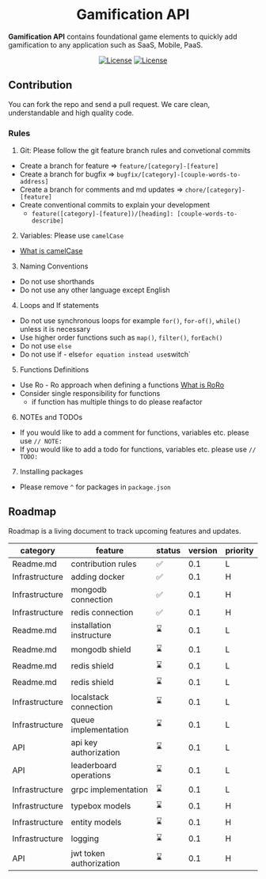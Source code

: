 <!-- markdownlint-disable-next-line -->
<center>
<h1 >Gamification API</h1>
</center>

**Gamification API** contains foundational game elements to quickly add gamification to any application such as SaaS,
Mobile, PaaS.

<center >

[![License](https://img.shields.io/badge/License-Apache_2.0-blue.svg)](https://opensource.org/licenses/Apache-2.0)
[![License](https://img.shields.io/badge/nodeJs->=14.21-brightgreen.svg)](https://nodejs.org)

</center>

## Contribution

You can fork the repo and send a pull request. We care clean, understandable and high quality code.

### Rules

1) Git: Please follow the git feature branch rules and convetional commits

- Create a branch for feature => `feature/[category]-[feature]`
- Create a branch for bugfix => `bugfix/[category]-[couple-words-to-address]`
- Create a branch for comments and md updates => `chore/[category]-[feature]`
- Create conventional commits to explain your development
  - `feature([category]-[feature])/[heading]: [couple-words-to-describe]`


2) Variables: Please use `camelCase`

- [What is camelCase](https://www.freecodecamp.org/news/programming-naming-conventions-explained/#what-is-camel-case)

3) Naming Conventions

- Do not use shorthands
- Do not use any other language except English

4) Loops and If statements

- Do not use synchronous loops for example `for()`, `for-of()`, `while()` unless it is necessary
- Use higher order functions such as `map()`, `filter()`, `forEach()`
- Do not use `else`
- Do not use ìf - else` for equation instead use `switch`

5) Functions Definitions

- Use Ro - Ro approach when defining a
  functions  [What is RoRo](https://www.freecodecamp.org/news/elegant-patterns-in-modern-javascript-roro-be01e7669cbd/)
- Consider single responsibility for functions
  - if function has multiple things to do please reafactor

6) NOTEs and TODOs

- If you would like to add a comment for functions, variables etc. please use `// NOTE: `
- If you would like to add a todo for functions, variables etc. please use `// TODO: `

7) Installing packages

- Please remove `^` for packages in `package.json`

## Roadmap

Roadmap is a living document to track upcoming features and updates.

| category       | feature                  | status | version | priority |
|----------------|--------------------------|--------|---------|----------|
| Readme.md      | contribution rules       | ✅      | 0.1     | L        |
| Infrastructure | adding docker            | ✅️     | 0.1     | H        |
| Infrastructure | mongodb connection       | ✅️     | 0.1     | H        |
| Infrastructure | redis connection         | ✅️     | 0.1     | H        |
| Readme.md      | installation instructure | ⌛️     | 0.1     | L        |
| Readme.md      | mongodb shield           | ⌛️     | 0.1     | L        |
| Readme.md      | redis shield             | ⌛️     | 0.1     | L        |
| Readme.md      | redis shield             | ⌛️     | 0.1     | L        |
| Infrastructure | localstack connection    | ⌛️     | 0.1     | L        |
| Infrastructure | queue implementation     | ⌛️     | 0.1     | L        |
| API            | api key authorization    | ⌛️     | 0.1     | L        |
| API            | leaderboard operations   | ⌛️     | 0.1     | L        |
| Infrastructure | grpc implementation      | ⌛️     | 0.1     | L        |
| Infrastructure | typebox models           | ⌛️     | 0.1     | H        |
| Infrastructure | entity models            | ⌛️     | 0.1     | H        |
| Infrastructure | logging                  | ⌛️     | 0.1     | H        |
| API            | jwt token authorization  | ⌛️     | 0.1     | H        |

